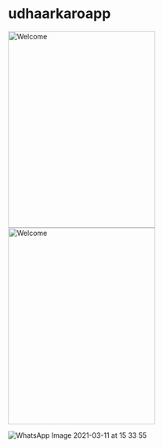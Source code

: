 # udhaarkaroapp
<img src="https://play-lh.googleusercontent.com/YCz03kuelYHy2HbELgV4oO6NDw91ef2R5OtueSU3iENh_Thc-hn9K-zuJVn_rIufDQ=w2560-h1440-rw" alt="Welcome" width="300" height="400">
<img src="https://user-images.githubusercontent.com/56475822/119547329-99f91b80-bdb2-11eb-916b-cd1ba5c9a79d.jpeg" alt="Welcome" width="300" height="400">

![WhatsApp Image 2021-03-11 at 15 33 55](https://user-images.githubusercontent.com/56475822/119547329-99f91b80-bdb2-11eb-916b-cd1ba5c9a79d.jpeg)

